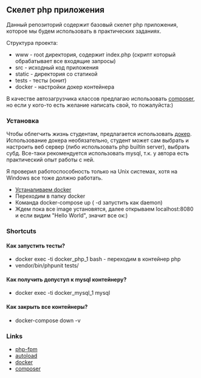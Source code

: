 ## Скелет php приложения

Данный репозиторий содержит базовый скелет php приложения, которое мы будем
использовать в практических заданиях.

Структура проекта:
* www - root директория, содержит index.php (скрипт который обрабатывает все входящие запросы)
* src - исходный код приложения
* static - директория со статикой
* tests - тесты (юнит)
* docker - настройки докер контейнера

В качестве автозагрузчика классов предлагаю использовать [composer](https://getcomposer.org/),
но если у кого-то есть желание написать свой, то пожалуйста:)

### Установка

Чтобы облегчить жизнь студентам, предлагается использовать [докер](https://www.docker.com/what-container).
Использование докера необязательно, студент может сам выбрать и настроить веб сервер (либо использовать php builtin server),
выбрать субд. Все-таки рекомендуется использовать mysql, т.к. у автора есть практический опыт работы с ней.

Я проверил работоспособность только на Unix системах, хотя на Windows все тоже должно работать.

* [Устаналиваем docker](https://docs.docker.com/install/)
* Переходим в папку docker
* Команда docker-compose up ( -d запустить как daemon)
* Ждем пока все image установятся, далее открываем localhost:8080 и если видим "Hello World", значит все ок:)

### Shortcuts

#### Как запустить тесты?
* docker exec -ti docker_php_1 bash - переходим в контейнер php
* vendor/bin/phpunit tests/

#### Как получить допуступ к mysql контейнеру?
* docker exec -ti docker_mysql_1 mysql


#### Как закрыть все контейнеры?
* docker-compose down -v

### Links
* [php-fpm](http://php.net/manual/ru/install.fpm.php)
* [autoload](http://php.net/manual/ru/language.oop5.autoload.php)
* [docker](https://www.docker.com/)
* [composer](https://getcomposer.org/)
